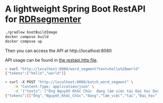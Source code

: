 # A lightweight Spring Boot RestAPI for [RDRsegmenter](https://github.com/datquocnguyen/RDRsegmenter)

```bash
./gradlew bootBuildImage
docker compose build
docker compose up
```

Then you can access the API at http://localhost:8080

API usage can be found in [the restapi.http file](./restapi.http).

```bash
> curl "http://localhost:8080/word_segment?text=hello%20world"
{"tokens":["hello","world"]}

> curl -X POST "http://localhost:8080/batch_word_segment" \
    -H "Content-Type: application/json" \
    -d '{"texts": ["Ông Nguyễn Khắc Chúc  đang làm việc tại Đại học Quốc gia Hà Nội. Bà Lan, vợ ông Chúc, cũng làm việc tại đây.", "hello world"]}' 
{"tokens":[["Ông","Nguyễn_Khắc_Chúc","đang","làm_việc","tại","Đại_học","Quốc_gia","Hà_Nội",".","Bà","Lan",",","vợ","ông","Chúc",",","cũng","làm_việc","tại","đây","."],["hello","world"]]}
```

